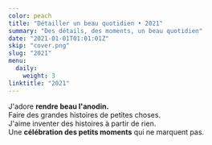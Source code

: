 ```yaml
---
color: peach
title: "Détailler un beau quotidien • 2021"
summary: "Des détails, des moments, un beau quotidien"
date: "2021-01-01T01:01:01Z"
skip: "cover.png"
slug: "2021"
menu:
  daily:
    weight: 3
linktitle: "2021"
---
```


J'adore **rendre beau l'anodin.**  
Faire des grandes histoires de petites choses.  
J'aime inventer des histoires à partir de rien.  
Une **célébration des petits moments** qui ne marquent pas.  
